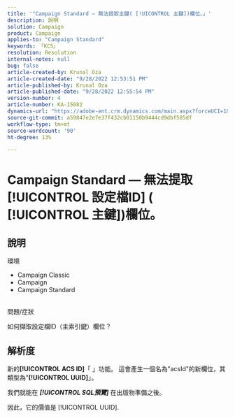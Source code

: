 ```yaml
---
title: '"Campaign Standard — 無法提取主鍵( [!UICONTROL 主鍵])欄位。」'
description: 說明
solution: Campaign
product: Campaign
applies-to: "Campaign Standard"
keywords: 「KCS」
resolution: Resolution
internal-notes: null
bug: false
article-created-by: Krunal Oza
article-created-date: "9/28/2022 12:53:51 PM"
article-published-by: Krunal Oza
article-published-date: "9/28/2022 12:55:54 PM"
version-number: 4
article-number: KA-15082
dynamics-url: "https://adobe-ent.crm.dynamics.com/main.aspx?forceUCI=1&pagetype=entityrecord&etn=knowledgearticle&id=cc453797-2c3f-ed11-9db1-000d3a5c1bcc"
source-git-commit: a59847e2e7e37f432cb01150b9444cd9dbf585df
workflow-type: tm+mt
source-wordcount: '90'
ht-degree: 13%

---
```


# Campaign Standard — 無法提取 [!UICONTROL 設定檔ID] ( [!UICONTROL 主鍵])欄位。

## 說明

環境

- Campaign Classic
- Campaign
- Campaign Standard



<br>問題/症狀<br>

如何擷取設定檔ID（主索引鍵）欄位？

## 解析度

新的<b>[!UICONTROL ACS ID]</b>「 」功能。 這會產生一個名為&quot;acsId&quot;的新欄位，其類型為&quot;<b>[!UICONTROL UUID]</b>」。

我們就能在 *<b>[!UICONTROL SQL預覽]</b>* 在出版物準備之後。

因此，它的價值是 [!UICONTROL UUID].
